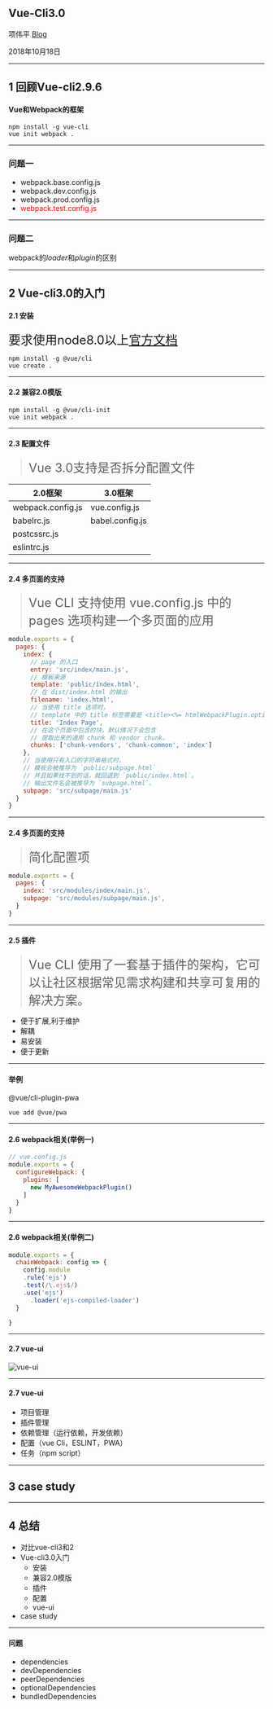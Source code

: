 ## Vue-Cli3.0

项伟平 [Blog](https://brandonxiang.vercel.app/)

2018年10月18日

----

## 1 回顾Vue-cli2.9.6

#### Vue和Webpack的框架

```shell
npm install -g vue-cli
vue init webpack .
```

----

### 问题一

- webpack.base.config.js
- webpack.dev.config.js
- webpack.prod.config.js
- <font color=#FF0000>webpack.test.config.js</font>

----

### 问题二

webpack的*loader*和*plugin*的区别

----

## 2 Vue-cli3.0的入门 

#### 2.1 安装


<font size=5>要求使用node8.0以上[官方文档](https://cli.vuejs.org/zh/)</font>

```shell
npm install -g @vue/cli
vue create .
```
----

#### 2.2 兼容2.0模版

```shell
npm install -g @vue/cli-init
vue init webpack .
```

----

#### 2.3 配置文件

> <font size=5>Vue 3.0支持是否拆分配置文件</font>

2.0框架 | 3.0框架
---- | ----
webpack.config.js | vue.config.js
babelrc.js | babel.config.js
postcssrc.js |
eslintrc.js | 

----

#### 2.4 多页面的支持

><font size=5>Vue CLI 支持使用 vue.config.js 中的 pages 选项构建一个多页面的应用</font>

```javascript
module.exports = {
  pages: {
    index: {
      // page 的入口
      entry: 'src/index/main.js',
      // 模板来源
      template: 'public/index.html',
      // 在 dist/index.html 的输出
      filename: 'index.html',
      // 当使用 title 选项时，
      // template 中的 title 标签需要是 <title><%= htmlWebpackPlugin.options.title %></title>
      title: 'Index Page',
      // 在这个页面中包含的块，默认情况下会包含
      // 提取出来的通用 chunk 和 vendor chunk。
      chunks: ['chunk-vendors', 'chunk-common', 'index']
    },
    // 当使用只有入口的字符串格式时，
    // 模板会被推导为 `public/subpage.html`
    // 并且如果找不到的话，就回退到 `public/index.html`。
    // 输出文件名会被推导为 `subpage.html`。
    subpage: 'src/subpage/main.js'
  }
}
```

----


#### 2.4 多页面的支持

><font size=5>简化配置项</font>

```javascript
module.exports = {
  pages: {
    index: 'src/modules/index/main.js',
    subpage: 'src/modules/subpage/main.js',
  }
}
```

----


#### 2.5 插件

><font size=5>Vue CLI 使用了一套基于插件的架构，它可以让社区根据常见需求构建和共享可复用的解决方案。</font>


- 便于扩展,利于维护
- 解耦
- 易安装
- 便于更新

----

#### 举例

@vue/cli-plugin-pwa

```shell
vue add @vue/pwa
```

----

#### 2.6 webpack相关(举例一)

```javascript
// vue.config.js
module.exports = {
  configureWebpack: {
    plugins: [
      new MyAwesomeWebpackPlugin()
    ]
  }
}
```

----

#### 2.6 webpack相关(举例二)

```javascript
module.exports = {
  chainWebpack: config => {
    config.module
    .rule('ejs')
    .test(/\.ejs$/)
    .use('ejs')
      .loader('ejs-compiled-loader')
  }

}
```
----

#### 2.7 vue-ui

![vue-ui](https://keynote.vercel.app/img/vue-ui.png)

----

#### 2.7 vue-ui

- 项目管理
- 插件管理
- 依赖管理（运行依赖，开发依赖）
- 配置（vue Cli，ESLINT，PWA）
- 任务（npm script）

----

## 3 case study

----

## 4 总结

- 对比vue-cli3和2
- Vue-cli3.0入门
  - 安装
  - 兼容2.0模版
  - 插件
  - 配置
  - vue-ui
- case study

----


#### 问题

- dependencies
- devDependencies
- peerDependencies
- optionalDependencies
- bundledDependencies


